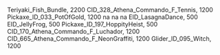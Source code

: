 Teriyaki_Fish_Bundle, 2200
CID_328_Athena_Commando_F_Tennis, 1200
Pickaxe_ID_033_PotOfGold, 1200
na
na
na
EID_LasagnaDance, 500
EID_JellyFrog, 500
Pickaxe_ID_197_HoppityHeist, 500
CID_170_Athena_Commando_F_Luchador, 1200
CID_665_Athena_Commando_F_NeonGraffiti, 1200
Glider_ID_095_Witch, 1200
